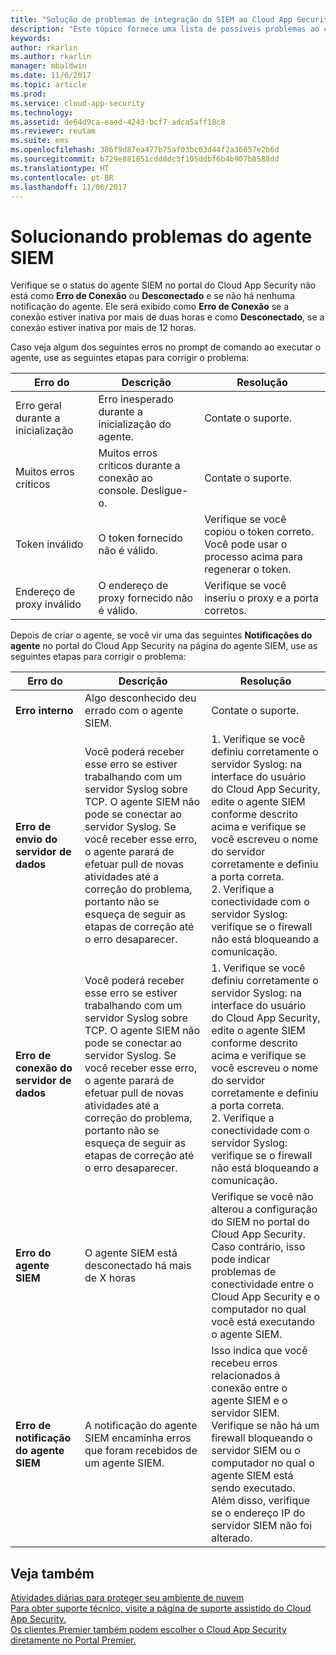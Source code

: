 ```yaml
---
title: "Solução de problemas de integração do SIEM ao Cloud App Security | Microsoft Docs"
description: "Este tópico fornece uma lista de possíveis problemas ao conectar o SIEM ao Cloud App Security e fornece soluções para cada um."
keywords: 
author: rkarlin
ms.author: rkarlin
manager: mbaldwin
ms.date: 11/6/2017
ms.topic: article
ms.prod: 
ms.service: cloud-app-security
ms.technology: 
ms.assetid: de64d9ca-eaed-4243-bcf7-adca5aff18c8
ms.reviewer: reutam
ms.suite: ems
ms.openlocfilehash: 386f9d87ea477b75af03bc03d44f2a36657e2b6d
ms.sourcegitcommit: b729e881851cdd8dc3f105ddbf6b4b907b8588dd
ms.translationtype: HT
ms.contentlocale: pt-BR
ms.lasthandoff: 11/06/2017
---
```

# <a name="troubleshooting-the-siem-agent"></a>Solucionando problemas do agente SIEM

Verifique se o status do agente SIEM no portal do Cloud App Security não está como **Erro de Conexão** ou **Desconectado** e se não há nenhuma notificação do agente. Ele será exibido como **Erro de Conexão** se a conexão estiver inativa por mais de duas horas e como **Desconectado**, se a conexão estiver inativa por mais de 12 horas.

Caso veja algum dos seguintes erros no prompt de comando ao executar o agente, use as seguintes etapas para corrigir o problema:

|Erro do|Descrição|Resolução|
|----|----|----|
|Erro geral durante a inicialização|Erro inesperado durante a inicialização do agente.|Contate o suporte.|
|Muitos erros críticos|Muitos erros críticos durante a conexão ao console. Desligue-o.|Contate o suporte.|
|Token inválido|O token fornecido não é válido.|Verifique se você copiou o token correto. Você pode usar o processo acima para regenerar o token.|
|Endereço de proxy inválido|O endereço de proxy fornecido não é válido.|Verifique se você inseriu o proxy e a porta corretos.|


Depois de criar o agente, se você vir uma das seguintes **Notificações do agente** no portal do Cloud App Security na página do agente SIEM, use as seguintes etapas para corrigir o problema:

|Erro do|Descrição|Resolução|
|----|----|----|
|**Erro interno**|Algo desconhecido deu errado com o agente SIEM.|Contate o suporte.|
|**Erro de envio do servidor de dados**|Você poderá receber esse erro se estiver trabalhando com um servidor Syslog sobre TCP. O agente SIEM não pode se conectar ao servidor Syslog.  Se você receber esse erro, o agente parará de efetuar pull de novas atividades até a correção do problema, portanto não se esqueça de seguir as etapas de correção até o erro desaparecer.|1. Verifique se você definiu corretamente o servidor Syslog: na interface do usuário do Cloud App Security, edite o agente SIEM conforme descrito acima e verifique se você escreveu o nome do servidor corretamente e definiu a porta correta. </br>2. Verifique a conectividade com o servidor Syslog: verifique se o firewall não está bloqueando a comunicação.| 
|**Erro de conexão do servidor de dados**| Você poderá receber esse erro se estiver trabalhando com um servidor Syslog sobre TCP. O agente SIEM não pode se conectar ao servidor Syslog.  Se você receber esse erro, o agente parará de efetuar pull de novas atividades até a correção do problema, portanto não se esqueça de seguir as etapas de correção até o erro desaparecer.|1. Verifique se você definiu corretamente o servidor Syslog: na interface do usuário do Cloud App Security, edite o agente SIEM conforme descrito acima e verifique se você escreveu o nome do servidor corretamente e definiu a porta correta. </br>2. Verifique a conectividade com o servidor Syslog: verifique se o firewall não está bloqueando a comunicação.|
|**Erro do agente SIEM**|O agente SIEM está desconectado há mais de X horas|Verifique se você não alterou a configuração do SIEM no portal do Cloud App Security. Caso contrário, isso pode indicar problemas de conectividade entre o Cloud App Security e o computador no qual você está executando o agente SIEM.|
|**Erro de notificação do agente SIEM**|A notificação do agente SIEM encaminha erros que foram recebidos de um agente SIEM.|Isso indica que você recebeu erros relacionados à conexão entre o agente SIEM e o servidor SIEM. Verifique se não há um firewall bloqueando o servidor SIEM ou o computador no qual o agente SIEM está sendo executado. Além disso, verifique se o endereço IP do servidor SIEM não foi alterado.|



## <a name="see-also"></a>Veja também  
[Atividades diárias para proteger seu ambiente de nuvem](daily-activities-to-protect-your-cloud-environment.md)   
[Para obter suporte técnico, visite a página de suporte assistido do Cloud App Security.](http://support.microsoft.com/oas/default.aspx?prid=16031)   
[Os clientes Premier também podem escolher o Cloud App Security diretamente no Portal Premier.](https://premier.microsoft.com/)  
  
  
